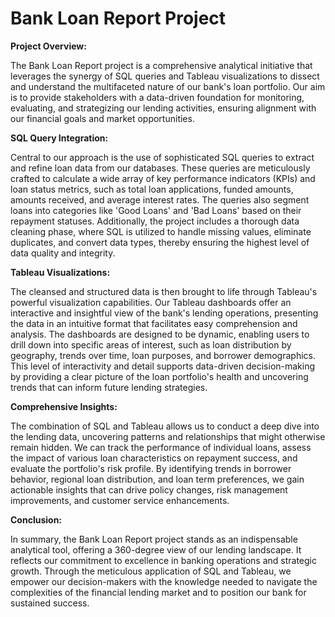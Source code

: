# Bank Loan Report Project
**Project Overview:**

The Bank Loan Report project is a comprehensive analytical initiative that leverages the synergy of SQL queries and Tableau visualizations to dissect and understand the multifaceted nature of our bank's loan portfolio. Our aim is to provide stakeholders with a data-driven foundation for monitoring, evaluating, and strategizing our lending activities, ensuring alignment with our financial goals and market opportunities.

**SQL Query Integration:**

Central to our approach is the use of sophisticated SQL queries to extract and refine loan data from our databases. These queries are meticulously crafted to calculate a wide array of key performance indicators (KPIs) and loan status metrics, such as total loan applications, funded amounts, amounts received, and average interest rates. The queries also segment loans into categories like 'Good Loans' and 'Bad Loans' based on their repayment statuses. Additionally, the project includes a thorough data cleaning phase, where SQL is utilized to handle missing values, eliminate duplicates, and convert data types, thereby ensuring the highest level of data quality and integrity.

**Tableau Visualizations:**

The cleansed and structured data is then brought to life through Tableau's powerful visualization capabilities. Our Tableau dashboards offer an interactive and insightful view of the bank's lending operations, presenting the data in an intuitive format that facilitates easy comprehension and analysis. The dashboards are designed to be dynamic, enabling users to drill down into specific areas of interest, such as loan distribution by geography, trends over time, loan purposes, and borrower demographics. This level of interactivity and detail supports data-driven decision-making by providing a clear picture of the loan portfolio's health and uncovering trends that can inform future lending strategies.

**Comprehensive Insights:**

The combination of SQL and Tableau allows us to conduct a deep dive into the lending data, uncovering patterns and relationships that might otherwise remain hidden. We can track the performance of individual loans, assess the impact of various loan characteristics on repayment success, and evaluate the portfolio's risk profile. By identifying trends in borrower behavior, regional loan distribution, and loan term preferences, we gain actionable insights that can drive policy changes, risk management improvements, and customer service enhancements.

**Conclusion:**

In summary, the Bank Loan Report project stands as an indispensable analytical tool, offering a 360-degree view of our lending landscape. It reflects our commitment to excellence in banking operations and strategic growth. Through the meticulous application of SQL and Tableau, we empower our decision-makers with the knowledge needed to navigate the complexities of the financial lending market and to position our bank for sustained success.
